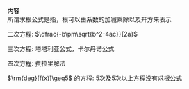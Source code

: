 **内容**  
所谓求根公式是指，根可以由系数的加减乘除以及开方来表示  
  
二次方程:  $\dfrac{-b\pm\sqrt{b^2-4ac}}{2a}$  
  
三次方程: 塔塔利亚公式，卡尔丹诺公式  
  
四次方程: 费拉里解法  
  
$\rm{deg}[f(x)]\geq5$ 的方程: 5次及5次以上方程没有求根公式  
